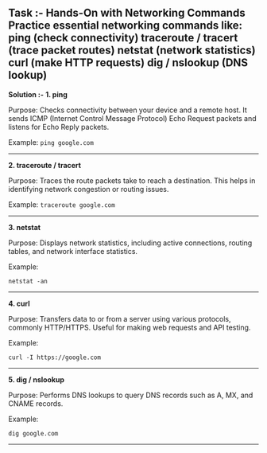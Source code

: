**Task :-**
Hands-On with Networking Commands Practice essential networking commands like:
ping (check connectivity) traceroute / tracert (trace packet routes) netstat
(network statistics) curl (make HTTP requests) dig / nslookup (DNS lookup)
---

**Solution :-**
**1. ping**

Purpose: Checks connectivity between your device and a remote host. It sends ICMP (Internet Control Message Protocol) Echo Request packets and listens for Echo Reply packets.

Example:
`ping google.com`


---
**2. traceroute / tracert**

Purpose: Traces the route packets take to reach a destination. This helps in identifying network congestion or routing issues.

Example:
`traceroute google.com`

---
**3. netstat**

Purpose: Displays network statistics, including active connections, routing tables, and network interface statistics.

Example:

`netstat -an`

---
**4. curl**

Purpose: Transfers data to or from a server using various protocols, commonly HTTP/HTTPS. Useful for making web requests and API testing.

Example:

`curl -I https://google.com`

---

**5. dig / nslookup**

Purpose: Performs DNS lookups to query DNS records such as A, MX, and CNAME records.

Example:

`dig google.com`

---
